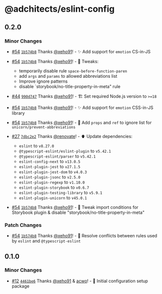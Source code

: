 # @adchitects/eslint-config<!-- markdownlint-disable line-length list-marker-space no-duplicate-header ul-style ul-indent no-bare-urls -->

## 0.2.0

### Minor Changes

-   [#54](https://github.com/Adchitects/configs/pull/54) [`1b574b8`](https://github.com/Adchitects/configs/commit/1b574b853c2776b09a4ff9743f378a4f345cb9a5) Thanks [@xeho91](https://github.com/xeho91)! - ✨ Add support for `emotion` CS-in-JS

-   [#54](https://github.com/Adchitects/configs/pull/54) [`1b574b8`](https://github.com/Adchitects/configs/commit/1b574b853c2776b09a4ff9743f378a4f345cb9a5) Thanks [@xeho91](https://github.com/xeho91)! - 🔧 Tweaks:

    -   temporarily disable rule `space-before-function-paren`
    -   add `args` and `params` to allowed abbreviations list
    -   Improve ignore patterns
    -   disable `storybook/no-title-property-in-meta" rule

-   [#44](https://github.com/Adchitects/configs/pull/44) [`990d747`](https://github.com/Adchitects/configs/commit/990d747533b68310adf7206a551ca14faf5a874f) Thanks [@xeho91](https://github.com/xeho91)! - 🏗️ Set required Node.js version to `>=18`

-   [#54](https://github.com/Adchitects/configs/pull/54) [`1b574b8`](https://github.com/Adchitects/configs/commit/1b574b853c2776b09a4ff9743f378a4f345cb9a5) Thanks [@xeho91](https://github.com/xeho91)! - ✨ Add support for `emotion` CSS-in-JS library

-   [#54](https://github.com/Adchitects/configs/pull/54) [`1b574b8`](https://github.com/Adchitects/configs/commit/1b574b853c2776b09a4ff9743f378a4f345cb9a5) Thanks [@xeho91](https://github.com/xeho91)! - 🔧 Add `props` and `ref` to ignore list for `unicorn/prevent-abbreviations`

-   [#27](https://github.com/Adchitects/configs/pull/27) [`7dbc2e2`](https://github.com/Adchitects/configs/commit/7dbc2e2a9ffbdd372ec3072de9e1bfab5e3f80bc) Thanks [@renovate](https://github.com/apps/renovate)! - ⬆️ Update dependencies:

    -   `eslint` to `v8.27.0`
    -   `@typescript-eslint/eslint-plugin` to `v5.42.1`
    -   `@typescript-eslint/parser` to `v5.42.1`
    -   `eslint-config-next` to `v13.0.5`
    -   `eslint-plugin-jest` to `v27.1.5`
    -   `eslint-plugin-jest-dom` to `v4.0.3`
    -   `eslint-plugin-jsonc` to `v2.5.0`
    -   `eslint-plugin-regexp` to `v1.10.0`
    -   `eslint-plugin-storybook` to `v0.6.7`
    -   `eslint-plugin-testing-library` to `v5.9.1`
    -   `eslint-plugin-unicorn` to `v45.0.1`

-   [#54](https://github.com/Adchitects/configs/pull/54) [`1b574b8`](https://github.com/Adchitects/configs/commit/1b574b853c2776b09a4ff9743f378a4f345cb9a5) Thanks [@xeho91](https://github.com/xeho91)! - 🔧 Tweak import conditions for Storybook plugin & disable "storybook/no-title-property-in-meta"

### Patch Changes

-   [#54](https://github.com/Adchitects/configs/pull/54) [`1b574b8`](https://github.com/Adchitects/configs/commit/1b574b853c2776b09a4ff9743f378a4f345cb9a5) Thanks [@xeho91](https://github.com/xeho91)! - 🐛 Resolve conflicts between rules used by `eslint` and `@typescript-eslint`

## 0.1.0

### Minor Changes

-   [#12](https://github.com/Adchitects/configs/pull/12) [`4461be6`](https://github.com/Adchitects/configs/commit/4461be6ae10db82835b8448b406fc4d23aaf038a) Thanks [@xeho91](https://github.com/xeho91) & [acwo](https://github.com/acwo)! - 🎉 Initial configuration setup package
